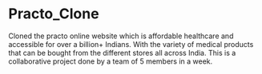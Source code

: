 # Practo_Clone
Cloned the practo online website which is affordable healthcare and accessible for over a billion+ Indians. With the variety of medical products that can be bought from the different stores all across India. This is a collaborative project done by a team of 5 members in a week.
